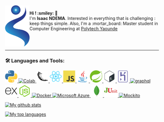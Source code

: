 
<!--
 <p align="right">
      <img alt="Custom badge" src="https://visitor-badge.glitch.me/badge?page_id=script-0.script-0">
 </p>![Uploading script0-logo.png…]()

-->
<p>
  <img src="brand/logo.png" width="80px" align="left"/>
  <p>
      <br/>
      <strong> Hi ! :smiley: 👋</strong>
      <br/>
      I'm <strong>Isaac NDEMA</strong>. Interested in everything that is challenging : keep things simple. Also, I'm a :mortar_board: Master student in Computer Engineering at <a href="https://polytechnique.cm">Polytech Yaounde</a>
      <br/>
      <br/>
  </p>
</p>
<!--
 - I am looking for my way in this vast world of computer science: :thought_balloon: *What if we were interested in quantum cryptography :grey_question:*
 - :notes: In my ears, a bit of Drill Instrumental. Cameroonian web series embellish some days darkened by bugs.
 - :speech_balloon: Reachable via [ Telegram ](https://t.me/IsaacNdema)
 - :memo: *Simplicity is the garment of perfection.* , Wladimir Wolf-Gozin
-->

<br>
<hr>
<!--
<p>
    <img width="600"
         src="https://github.com/script-0/script-0/blob/main/github-metrics.svg" 
         alt="script-0's Github Metrics"
     />
</p>
-->

<h3 align="left">🛠&nbsp;Languages and Tools:</h3>
<p align="left">
 
  <a href="https://www.python.org/" target="_blank">
    <img
      src="images/python.svg"
      alt="Python"
      width="40"
      height="40"
    />
  </a>
 
  <a href="https://colab.research.google.com/" target="_blank">
    <img
      src="https://raw.githubusercontent.com/googlecolab/open_in_colab/main/images/icon128.png"
      alt="Colab"
      width="40"
      height="40"
    />
  </a>
 
  <a href="https://flask.palletsprojects.com/en/2.0.x/" target="_blank">
    <img
      src="https://raw.githubusercontent.com/devicons/devicon/master/icons/flask/flask-original.svg"
      alt="flask"
      width="40"
      height="40"
    />
  </a>
 
   <a href="https://reactjs.org/" target="_blank">
    <img
      src="https://raw.githubusercontent.com/devicons/devicon/master/icons/react/react-original.svg"
      alt="reactnative"
      width="40"
      height="40"
    />
  </a>
 
  <a href="https://developer.mozilla.org/en-US/docs/Web/JavaScript" target="_blank">
    <img
      src="https://raw.githubusercontent.com/devicons/devicon/master/icons/javascript/javascript-original.svg"
      alt="javascript"
      width="40"
      height="40"
    />
  </a>
 
  <a href="https://docs.oracle.com/en/java/" target="_blank">
    <img
      src="https://raw.githubusercontent.com/devicons/devicon/master/icons/java/java-original.svg"
      alt="java"
      width="40"
      height="40"
    />
  </a>
 
  <a href="https://spring.io/projects/spring-boot" target="_blank">
    <img
      src="https://raw.githubusercontent.com/devicons/devicon/master/icons/spring/spring-original.svg"
      alt="spring"
      width="40"
      height="40"
    />
  </a>
    <a href="" target="_blank">
    <img
      src="https://raw.githubusercontent.com/devicons/devicon/master/icons/bash/bash-original.svg"
      alt="bash"
      width="40"
      height="40"
    />
  </a>
  
  <a href="https://id.heroku.com/login" target="_blank">
    <img
      src="https://raw.githubusercontent.com/devicons/devicon/master/icons/heroku/heroku-original.svg"
      alt="Heroku"
      width="40"
      height="40"
    />
  </a>
  
  <a href="https://graphql.org" target="_blank">
    <img
      src="https://www.vectorlogo.zone/logos/graphql/graphql-icon.svg"
      alt="graphql"
      width="40"
      height="40"
    />
  </a>

  
  <a href="https://expressjs.com" target="_blank">
    <img
      src="https://raw.githubusercontent.com/devicons/devicon/master/icons/express/express-original.svg"
      alt="express"
      width="40"
      height="40"
    />
  </a>

  <a href="https://nodejs.org" target="_blank">
    <img
      src="https://raw.githubusercontent.com/devicons/devicon/master/icons/nodejs/nodejs-plain.svg"
      alt="nodejs"
      width="40"
      height="40"
    />
  </a>

  <a href="https://www.docker.com/" target="_blank">
    <img
      src="https://www.docker.com/sites/default/files/d8/styles/role_icon/public/2019-07/Moby-logo.png?itok=sYH_JEaJ"
      alt="Docker"
      width="40"
      height="40"
    />
  </a>
 
 <a href="https://azure.microsoft.com/" target="_blank">
    <img
      src="https://swimburger.net/media/fbqnp2ie/azure.svg"
      alt="Microsoft Azure"
      width="40"
      height="40"
    />
  </a>

  <a href="https://www.mongodb.com/" target="_blank">
    <img
      src="https://raw.githubusercontent.com/devicons/devicon/master/icons/mongodb/mongodb-original.svg"
      alt="mongodb"
      width="40"
      height="40"
    />
  </a>
 
 <a href="https://github.com/junit-team" target="_blank">
    <img
      src="images/junit.png"
      alt="Junit"
      height="45"
    />
  </a>

  <a href="https://site.mockito.org/" target="_blank">
    <img
      src="https://raw.githubusercontent.com/mockito/mockito.github.io/master/img/logo%402x.png"
      alt="Mockito"
      height="45"
    />
  </a>
</p>

[![My github stats](https://github-readme-stats.vercel.app/api?username=script-0&count_private=true&show_icons=true&theme=dark)](https://github.com/script-0/github-readme-stats)

[![My top languages](https://github-readme-stats.vercel.app/api/top-langs/?username=script-0&layout=compact&hide=html,css&theme=dark)](https://github.com/script-0/github-readme-stats)
